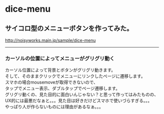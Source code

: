 # dice-menu
## サイコロ型のメニューボタンを作ってみた。  

http://noisyworks.main.jp/sample/dice-menu

---

### カーソルの位置によってメニューがグリグリ動く  

カーソル位置によって背景とボタンがグリグリ動きます。  
そして、そのままクリックでメニューにリンクしたページに遷移します。   
スマホの場合mousemoveが取得できないので、  
タップでメニュー表示、ダブルタップでページ遷移します。  
グリグリ動くの、見た目的に面白いんじゃない？と思って作ってはみたものの、  
UX的には最悪だなぁと。。。見た目は好きだけどスマホで使いづらすぎる。。。  
やっぱり人が作らないものには理由があるなぁ。。。  
